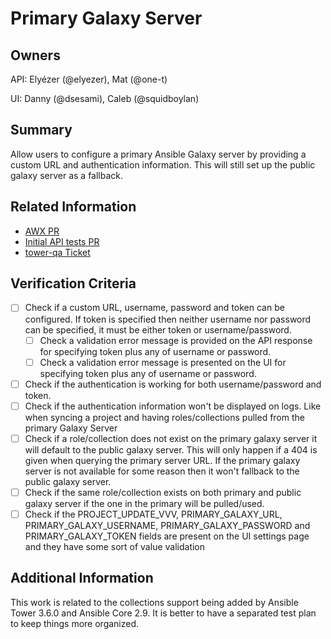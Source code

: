# Primary Galaxy Server

## Owners

API: Elyézer (@elyezer), Mat (@one-t)

UI: Danny (@dsesami), Caleb (@squidboylan)

## Summary

Allow users to configure a primary Ansible Galaxy server by providing a custom
URL and authentication information. This will still set up the public galaxy
server as a fallback.

## Related Information

- [AWX PR](https://github.com/ansible/awx/pull/4589)
- [Initial API tests PR](https://github.com/ansible/tower-qa/pull/4005)
- [tower-qa Ticket](https://github.com/ansible/tower-qa/issues/4018)

## Verification Criteria

- [ ] Check if a custom URL, username, password and token can be configured. If token is specified then neither username nor password can be specified, it must be either token or username/password.
  - [ ] Check a validation error message is provided on the API response for specifying token plus any of username or password.
  - [ ] Check a validation error message is presented on the UI for specifying token plus any of username or password.
- [ ] Check if the authentication is working for both username/password and token.
- [ ] Check if the authentication information won't be displayed on logs. Like when syncing a project and having roles/collections pulled from the primary Galaxy Server
- [ ] Check if a role/collection does not exist on the primary galaxy server it will default to the public galaxy server. This will only happen if a 404 is given when querying the primary server URL. If the primary galaxy server is not available for some reason then it won't fallback to the public galaxy server.
- [ ] Check if the same role/collection exists on both primary and public galaxy server if the one in the primary will be pulled/used.
- [ ] Check if the PROJECT_UPDATE_VVV, PRIMARY_GALAXY_URL, PRIMARY_GALAXY_USERNAME, PRIMARY_GALAXY_PASSWORD and PRIMARY_GALAXY_TOKEN fields are present on the UI settings page and they have some sort of value validation

## Additional Information

This work is related to the collections support being added by Ansible Tower
3.6.0 and Ansible Core 2.9. It is better to have a separated test plan to keep
things more organized.
